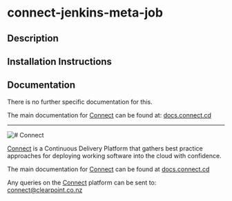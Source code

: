 # connect-jenkins-meta-job


## Description
  

## Installation Instructions


## Documentation
There is no further specific documentation for this.

The main documentation for [Connect](http://connect.cd) can be found at: [docs.connect.cd](http://docs.connect.cd)

----------------------
![# Connect](http://website.clearpoint.co.nz/connect/connect-logo-on-white-border.png "Connect Continuous Delivery Platform")

[Connect](http://connect.cd) is a Continuous Delivery Platform that gathers best practice approaches for deploying working software into the cloud with confidence.

The main documentation for [Connect](http://connect.cd) can be found at [docs.connect.cd](http://docs.connect.cd)

Any queries on the [Connect](http://connect.cd) platform can be sent to: <connect@clearpoint.co.nz>

